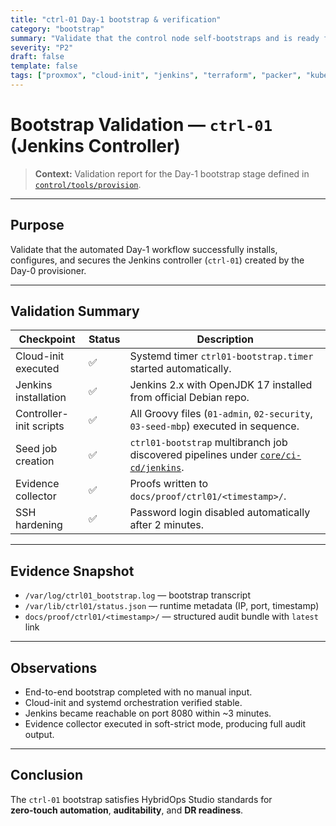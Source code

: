 ```yaml
---
title: "ctrl-01 Day-1 bootstrap & verification"
category: "bootstrap"
summary: "Validate that the control node self-bootstraps and is ready for CI/CD and platform tooling."
severity: "P2"
draft: false
template: false
tags: ["proxmox", "cloud-init", "jenkins", "terraform", "packer", "kubernetes"]
---
```


# Bootstrap Validation — `ctrl-01` (Jenkins Controller)

> **Context:** Validation report for the Day-1 bootstrap stage defined in  
> [`control/tools/provision`](../../../control/tools/provision/README.md).

---

## Purpose

Validate that the automated Day-1 workflow successfully installs, configures,
and secures the Jenkins controller (`ctrl-01`) created by the Day-0 provisioner.

---

## Validation Summary

| Checkpoint | Status | Description |
|-------------|---------|-------------|
| Cloud-init executed | ✅ | Systemd timer `ctrl01-bootstrap.timer` started automatically. |
| Jenkins installation | ✅ | Jenkins 2.x with OpenJDK 17 installed from official Debian repo. |
| Controller-init scripts | ✅ | All Groovy files (`01-admin`, `02-security`, `03-seed-mbp`) executed in sequence. |
| Seed job creation | ✅ | `ctrl01-bootstrap` multibranch job discovered pipelines under [`core/ci-cd/jenkins`](../../core/ci-cd/jenkins/). |
| Evidence collector | ✅ | Proofs written to `docs/proof/ctrl01/<timestamp>/`. |
| SSH hardening | ✅ | Password login disabled automatically after 2 minutes. |

---

## Evidence Snapshot

- `/var/log/ctrl01_bootstrap.log` — bootstrap transcript  
- `/var/lib/ctrl01/status.json` — runtime metadata (IP, port, timestamp)  
- `docs/proof/ctrl01/<timestamp>/` — structured audit bundle with `latest` link  

---

## Observations

- End-to-end bootstrap completed with no manual input.  
- Cloud-init and systemd orchestration verified stable.  
- Jenkins became reachable on port 8080 within ~3 minutes.  
- Evidence collector executed in soft-strict mode, producing full audit output.  

---

## Conclusion

The `ctrl-01` bootstrap satisfies HybridOps Studio standards for  
**zero-touch automation**, **auditability**, and **DR readiness**.
